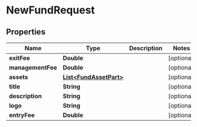 
# NewFundRequest

## Properties
Name | Type | Description | Notes
------------ | ------------- | ------------- | -------------
**exitFee** | **Double** |  |  [optional]
**managementFee** | **Double** |  |  [optional]
**assets** | [**List&lt;FundAssetPart&gt;**](FundAssetPart.md) |  |  [optional]
**title** | **String** |  |  [optional]
**description** | **String** |  |  [optional]
**logo** | **String** |  |  [optional]
**entryFee** | **Double** |  |  [optional]



